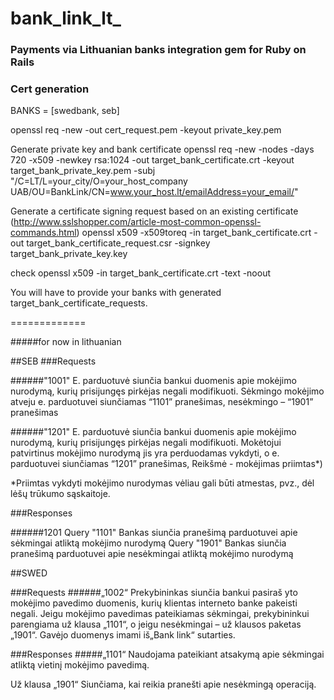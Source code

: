 bank_link_lt_
============

### Payments via Lithuanian banks integration gem for Ruby on Rails

### Cert generation


BANKS = [swedbank, seb]

openssl req -new -out cert_request.pem -keyout private_key.pem

Generate private key and bank certificate
openssl req -new  -nodes -days 720 -x509 -newkey rsa:1024 -out target_bank_certificate.crt -keyout target_bank_private_key.pem -subj "/C=LT/L=your_city/O=your_host_company UAB/OU=BankLink/CN=www.your_host.lt/emailAddress=your_email/"

Generate a certificate signing request based on an existing certificate  (http://www.sslshopper.com/article-most-common-openssl-commands.html)
openssl x509 -x509toreq -in target_bank_certificate.crt -out target_bank_certificate_request.csr -signkey target_bank_private_key.key

check
openssl x509 -in target_bank_certificate.crt -text -noout

You will have to provide your banks with generated target_bank_certificate_requests.


=============

#####for now in lithuanian

##SEB
###Requests

######"1001"
E. parduotuvė siunčia bankui duomenis apie mokėjimo nurodymą, kurių prisijungęs pirkėjas
negali modifikuoti. Sėkmingo mokėjimo atveju e. parduotuvei siunčiamas “1101”
pranešimas, nesėkmingo – “1901” pranešimas

######"1201"
E. parduotuvė siunčia bankui duomenis apie mokėjimo nurodymą, kurių prisijungęs pirkėjas
negali modifikuoti. Mokėtojui patvirtinus mokėjimo nurodymą jis yra perduodamas vykdyti,
o e. parduotuvei siunčiamas “1201” pranešimas, Reikšmė - mokėjimas priimtas*)

*Priimtas vykdyti mokėjimo nurodymas vėliau gali būti atmestas, pvz., dėl lėšų trūkumo sąskaitoje.

###Responses

######1201
Query "1101"
Bankas siunčia pranešimą parduotuvei apie sėkmingai atliktą mokėjimo nurodymą
Query "1901"
Bankas siunčia pranešimą parduotuvei apie nesėkmingai atliktą mokėjimo nurodymą


##SWED

###Requests
######„1002“
Prekybininkas siunčia bankui pasiraš
yto mokėjimo pavedimo duomenis, kurių klientas interneto banke
pakeisti negali. Jeigu mokėjimo pavedimas pateikiamas sėkmingai, prekybininkui parengiama už klausa
„1101“, o jeigu nesėkmingai – už klausos paketas „1901“. Gavėjo duomenys imami iš„Bank link“ sutarties.


###Responses
#####„1101“
Naudojama pateikiant atsakymą apie sėkmingai atliktą vietinį mokėjimo pavedimą.

Už klausa „1901“
Siunčiama, kai reikia pranešti apie nesėkmingą operaciją.